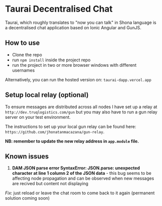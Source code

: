 # Taurai Decentralised Chat

Taurai, which roughly translates to "now you can talk" in Shona language is a decentralised chat application based on Ionic Angular and GunJS.

## How to use

- Clone the repo
- run `npm install` inside the project repo
- run the project in two or more browser windows with different usernames

Alternatively, you can run the hosted version on: `taurai-dapp.vercel.app`

## Setup local relay (optional)

To ensure messages are distributed across all nodes I have set up a relay at `http://dev.truqlogistics.com/gun` but you may also have to run a gun relay server on your test environment.

The instructions to set up your local gun relay can be found here: `https://github.com/jhonatanmacazana/gun-relay`.

**NB: remember to update the new relay address in `app.module` file.**

## Known issues

1. **DAM JSON parse error SyntaxError: JSON.parse: unexpected character at line 1 column 2 of the JSON data** - this bug seems to be affecting node propagation and can be observed when new messages are recived but content not displaying

*Fix*: just reload or leave the chat room to come back to it again (permanent solution coming soon)
